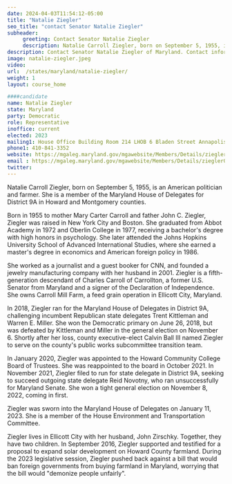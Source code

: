 ```yaml
---
date: 2024-04-03T11:54:12-05:00
title: "Natalie Ziegler"
seo_title: "contact Senator Natalie Ziegler"
subheader:
     greeting: Contact Senator Natalie Ziegler
     description: Natalie Carroll Ziegler, born on September 5, 1955, is an American politician and farmer. She is a member of the Maryland House of Delegates for District 9A in Howard and Montgomery counties.
description: Contact Senator Natalie Ziegler of Maryland. Contact information for Natalie Ziegler includes email address, phone number, and mailing address.
image: natalie-ziegler.jpeg
video:
url:  /states/maryland/natalie-ziegler/
weight: 1
layout: course_home

####candidate
name: Natalie Ziegler
state: Maryland
party: Democratic
role: Representative
inoffice: current
elected: 2023
mailing1: House Office Building Room 214 LHOB 6 Bladen Street Annapolis, MD 21401
phone1: 410-841-3352
website: https://mgaleg.maryland.gov/mgawebsite/Members/Details/ziegler01/
email : https://mgaleg.maryland.gov/mgawebsite/Members/Details/ziegler01/
twitter:
---
```


Natalie Carroll Ziegler, born on September 5, 1955, is an American politician and farmer. She is a member of the Maryland House of Delegates for District 9A in Howard and Montgomery counties.

Born in 1955 to mother Mary Carter Carroll and father John C. Ziegler, Ziegler was raised in New York City and Boston. She graduated from Abbot Academy in 1972 and Oberlin College in 1977, receiving a bachelor's degree with high honors in psychology. She later attended the Johns Hopkins University School of Advanced International Studies, where she earned a master's degree in economics and American foreign policy in 1986.

She worked as a journalist and a guest booker for CNN, and founded a jewelry manufacturing company with her husband in 2001. Ziegler is a fifth-generation descendant of Charles Carroll of Carrollton, a former U.S. Senator from Maryland and a signer of the Declaration of Independence. She owns Carroll Mill Farm, a feed grain operation in Ellicott City, Maryland.

In 2018, Ziegler ran for the Maryland House of Delegates in District 9A, challenging incumbent Republican state delegates Trent Kittleman and Warren E. Miller. She won the Democratic primary on June 26, 2018, but was defeated by Kittleman and Miller in the general election on November 6. Shortly after her loss, county executive-elect Calvin Ball III named Ziegler to serve on the county's public works subcommittee transition team.

In January 2020, Ziegler was appointed to the Howard Community College Board of Trustees. She was reappointed to the board in October 2021. In November 2021, Ziegler filed to run for state delegate in District 9A, seeking to succeed outgoing state delegate Reid Novotny, who ran unsuccessfully for Maryland Senate. She won a tight general election on November 8, 2022, coming in first.

Ziegler was sworn into the Maryland House of Delegates on January 11, 2023. She is a member of the House Environment and Transportation Committee.

Ziegler lives in Ellicott City with her husband, John Zirschky. Together, they have two children. In September 2016, Ziegler supported and testified for a proposal to expand solar development on Howard County farmland. During the 2023 legislative session, Ziegler pushed back against a bill that would ban foreign governments from buying farmland in Maryland, worrying that the bill would "demonize people unfairly".
